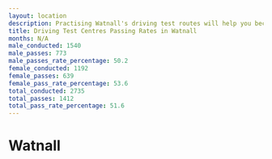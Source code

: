 ```yaml
---
layout: location
description: Practising Watnall's driving test routes will help you become more confident in your gear-changing abilities.
title: Driving Test Centres Passing Rates in Watnall
months: N/A
male_conducted: 1540
male_passes: 773
male_passes_rate_percentage: 50.2
female_conducted: 1192
female_passes: 639
female_pass_rate_percentage: 53.6
total_conducted: 2735
total_passes: 1412
total_pass_rate_percentage: 51.6
---
```


# Watnall
